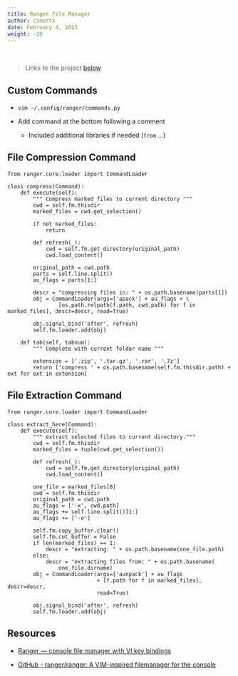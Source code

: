 ```yaml
---
title: Ranger File Manager
author: csmertx
date: February 4, 2023
weight: -20
---
```


<br />

> Links to the project [below](#resources)

## Custom Commands

- ```vim ~/.config/ranger/commands.py```

- Add command at the bottom following a comment

    - Included additional libraries if needed (```from``` ...)

## File Compression Command

```
from ranger.core.loader import CommandLoader

class compress(Command):
    def execute(self):
        """ Compress marked files to current directory """
        cwd = self.fm.thisdir
        marked_files = cwd.get_selection()

        if not marked_files:
            return

        def refresh(_):
            cwd = self.fm.get_directory(original_path)
            cwd.load_content()

        original_path = cwd.path
        parts = self.line.split()
        au_flags = parts[1:]

        descr = "compressing files in: " + os.path.basename(parts[1])
        obj = CommandLoader(args=['apack'] + au_flags + \
                [os.path.relpath(f.path, cwd.path) for f in marked_files], descr=descr, read=True)

        obj.signal_bind('after', refresh)
        self.fm.loader.add(obj)

    def tab(self, tabnum):
        """ Complete with current folder name """

        extension = ['.zip', '.tar.gz', '.rar', '.7z']
        return ['compress ' + os.path.basename(self.fm.thisdir.path) + ext for ext in extension]
```

## File Extraction Command

```
from ranger.core.loader import CommandLoader

class extract_here(Command):
    def execute(self):
        """ extract selected files to current directory."""
        cwd = self.fm.thisdir
        marked_files = tuple(cwd.get_selection())

        def refresh(_):
            cwd = self.fm.get_directory(original_path)
            cwd.load_content()

        one_file = marked_files[0]
        cwd = self.fm.thisdir
        original_path = cwd.path
        au_flags = ['-x', cwd.path]
        au_flags += self.line.split()[1:]
        au_flags += ['-e']

        self.fm.copy_buffer.clear()
        self.fm.cut_buffer = False
        if len(marked_files) == 1:
            descr = "extracting: " + os.path.basename(one_file.path)
        else:
            descr = "extracting files from: " + os.path.basename(
                one_file.dirname)
        obj = CommandLoader(args=['aunpack'] + au_flags
                            + [f.path for f in marked_files], descr=descr,
                            read=True)

        obj.signal_bind('after', refresh)
        self.fm.loader.add(obj)
```

## Resources

- [Ranger &mdash; console file manager with VI key bindings](https://ranger.github.io/)

- [GitHub - ranger/ranger: A VIM-inspired filemanager for the console](https://github.com/ranger/ranger)